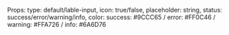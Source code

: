 Props:
type: default/lable-input,
icon: true/false,
placeholder: string,
status: success/error/warning/info,
color: success: #9CCC65 / error: #FF0C46 / warning: #FFA726 / info: #6A6D76
